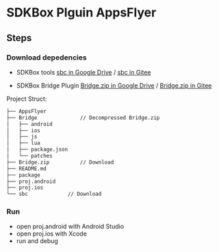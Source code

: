 # SDKBox Plguin AppsFlyer

## Steps

### Download depedencies

* SDKBox tools [sbc in Google Drive](https://drive.google.com/file/d/1o0kbMLq1kHBxXbPzQOrNg8IwMdoACv4y/view?usp=sharing) / [sbc in Gitee](https://gitee.com/SDKBox/storage/raw/master/sbc/sbc)

* SDKBox Bridge Plugin [Bridge.zip in Google Drive](https://drive.google.com/file/d/1CNMzbrwe3yZ1D4HD06AGbbNWD-cj5tVi/view?usp=sharing) / [Bridge.zip in Gitee](https://gitee.com/SDKBox/storage/raw/master/plugins/Bridge.zip)


Project Struct:

```bash
├── AppsFlyer
├── Bridge              // Decompressed Bridge.zip
│   ├── android
│   ├── ios
│   ├── js
│   ├── lua
│   ├── package.json
│   └── patches
├── Bridge.zip          // Download
├── README.md
├── package
├── proj.android
├── proj.ios
└── sbc             // Download
```

### Run

* open proj.android with Android Studio
* open proj.ios with Xcode
* run and debug
